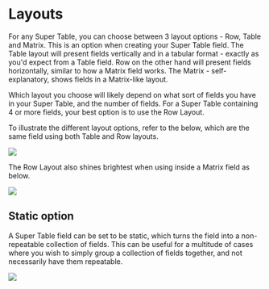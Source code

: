 # Layouts

For any Super Table, you can choose between 3 layout options - Row, Table and Matrix. This is an option when creating your Super Table field. The Table layout will present fields vertically and in a tabular format - exactly as you'd expect from a Table field. Row on the other hand will present fields horizontally, similar to how a Matrix field works. The Matrix - self-explanatory, shows fields in a Matrix-like layout.

Which layout you choose will likely depend on what sort of fields you have in your Super Table, and the number of fields. For a Super Table containing 4 or more fields, your best option is to use the Row Layout.

To illustrate the different layout options, refer to the below, which are the same field using both Table and Row layouts.

![](/docs/screenshots/layouts.png)

The Row Layout also shines brightest when using inside a Matrix field as below.

![](/docs/screenshots/rowLayout.png)

## Static option

A Super Table field can be set to be static, which turns the field into a non-repeatable collection of fields. This can be useful for a multitude of cases where you wish to simply group a collection of fields together, and not necessarily have them repeatable.

![](/docs/screenshots/static.png)
